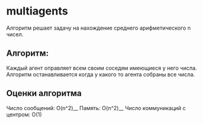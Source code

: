 # multiagents

Алгоритм решает задачу на нахождение среднего арифметического n чисел.

## Алгоритм:

Каждый агент оправляет всем своим соседям имеющиеся у него числа. Алгоритм останавливается когда у какого то агента собраны все числа.

## Оценки алгоритма

Число сообщений: O(n^2)__
Память: O(n^2)__
Число коммуникаций с центром: O(1)
